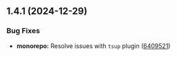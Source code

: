 ## 1.4.1 (2024-12-29)

### Bug Fixes

- **monorepo:** Resolve issues with `tsup` plugin ([6409521](https://github.com/storm-software/storm-stack/commit/6409521))